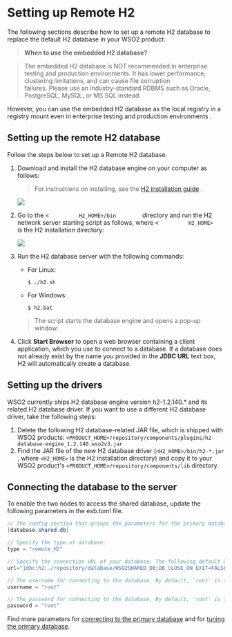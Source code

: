 # Setting up Remote H2

The following sections describe how to set up a remote H2 database to
replace the default H2 database in your WSO2 product:

> **When to use the embedded H2 database?**

> The embedded H2 database is NOT recommended in enterprise testing and
production environments. It has lower performance, clustering
limitations, and can cause file corruption failures. Please use an
industry-standard RDBMS such as Oracle, PostgreSQL, MySQL, or MS SQL
instead.

However, you can use the embedded H2 database as the local registry in a
registry mount even in enterprise testing and production environments .


## Setting up the remote H2 database

Follow the steps below to set up a Remote H2 database.

1.  Download and install the H2 database engine on your computer as
    follows:

     > For instructions on installing, see the [H2 installation guide](http://www.h2database.com/html/quickstart.html) .
    

    ![](attachments/53125507/53287411.png)

2.  Go to the \< `          H2_HOME>/bin         ` directory and run the
    H2 network server starting script as follows, where \<
    `          H2_HOME>         ` is the H2 installation directory:  

    ![](attachments/53125507/53287410.png)

3.  Run the H2 database server with the following commands:

    - For Linux:  

       `$ ./h2.sh`

    - For Windows:  

       `$ h2.bat`

     > The script starts the database engine and opens a pop-up window.
    

4.  Click **Start Browser** to open a web browser containing a client application, which you use to connect to a database. If a database
    does not already exist by the name you provided in the **JDBC URL** text box, H2 will automatically create a database.

## Setting up the drivers

WSO2 currently ships H2 database engine version h2-1.2.140.\* and its related H2 database driver. If you want to use a different H2 database driver, take the following steps:

1.  Delete the following H2 database-related JAR file, which is shipped
    with WSO2 products:
    `<PRODUCT_HOME>/repository/components/plugins/h2-database-engine_1.2.140.wso2v3.jar`
2.  Find the JAR file of the new H2 database driver (`<H2_HOME>/bin/h2-*.jar` , where `<H2_HOME>` is the H2 installation directory)
    and copy it to your WSO2 product's `<PRODUCT_HOME>/repository/components/lib`
    directory.

## Connecting the database to the server

To enable the two nodes to access the shared database, update the following parameters in the esb.toml file.

``` Java
// The config section that groups the parameters for the primary database that will be shared by both product nodes in the cluster.
[database.shared.db]

// Specify the type of database.
type = "remote_H2"

// Specify the connection URL of your database. The following default URL connects to the H2 database that is shipped with the product.
url="jdbc:h2:./repository/database/WSO2SHARED_DB;DB_CLOSE_ON_EXIT=FALSE;LOCK_TIMEOUT=60000"

// The username for connecting to the database. By default, 'root' is the MySQL username.
username = "root"

// The password for connecting to the database. By default, 'root' is the MySQL password.
password = "root"

```

Find more parameters for [connecting to the primary database](../../../references/ei_config_catalog/#connecting-to-the-primary-data-store) and for 
[tuning the primary database](../../../references/ei_config_catalog/#tuning-the-primary-data-store-connection).